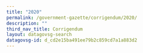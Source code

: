 ```yaml
---
title: "2020"
permalink: /government-gazette/corrigendum/2020/
description: ""
third_nav_title: Corrigendum
layout: datagovsg-search
datagovsg-id: d_cd2e15ba491ee79b2c859cd7a1a883d2
---
```

